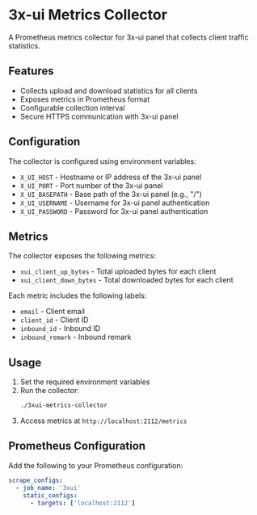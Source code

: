 # 3x-ui Metrics Collector

A Prometheus metrics collector for 3x-ui panel that collects client traffic statistics.

## Features

- Collects upload and download statistics for all clients
- Exposes metrics in Prometheus format
- Configurable collection interval
- Secure HTTPS communication with 3x-ui panel

## Configuration

The collector is configured using environment variables:

- `X_UI_HOST` - Hostname or IP address of the 3x-ui panel
- `X_UI_PORT` - Port number of the 3x-ui panel
- `X_UI_BASEPATH` - Base path of the 3x-ui panel (e.g., "/")
- `X_UI_USERNAME` - Username for 3x-ui panel authentication
- `X_UI_PASSWORD` - Password for 3x-ui panel authentication

## Metrics

The collector exposes the following metrics:

- `xui_client_up_bytes` - Total uploaded bytes for each client
- `xui_client_down_bytes` - Total downloaded bytes for each client

Each metric includes the following labels:
- `email` - Client email
- `client_id` - Client ID
- `inbound_id` - Inbound ID
- `inbound_remark` - Inbound remark

## Usage

1. Set the required environment variables
2. Run the collector:
   ```bash
   ./3xui-metrics-collector
   ```
3. Access metrics at `http://localhost:2112/metrics`

## Prometheus Configuration

Add the following to your Prometheus configuration:

```yaml
scrape_configs:
  - job_name: '3xui'
    static_configs:
      - targets: ['localhost:2112']
``` 